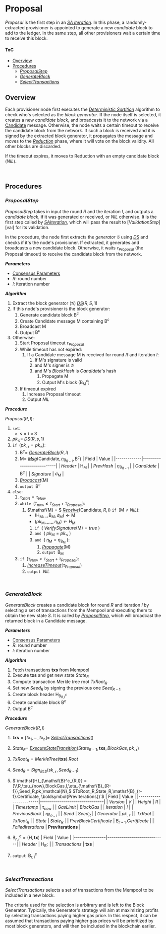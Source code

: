  # Proposal
*Proposal* is the first step in an [*SA iteration*][sai]. In this phase, a randomly-extracted provisioner is appointed to generate a new *candidate* block to add to the ledger. In the same step, all other provisioners wait a certain time to receive this block.

#### ToC
- [Overview](#overview)
- [Procedures](#procedures)
  - [*ProposalStep*](#proposalstep)
  - [*GenerateBlock*](#generateblock)
  - [*SelectTransactions*](#selecttransactions)


## Overview
Each provisioner node first executes the [*Deterministic Sortition*][ds] algorithm to check who's selected as the *block generator*. If the node itself is selected, it creates a new *candidate block*, and broadcasts it to the network via a [Candidate][cmsg] message.
Otherwise, the node waits a certain timeout to receive the candidate block from the network. If such a block is received and it is signed by the extracted block generator, it propagates the message and moves to the [*Reduction*][red] phase, where it will vote on the block validity. All other blocks are discarded.

If the timeout expires, it moves to Reduction with an empty candidate block ($NIL$).

<p><br></p>

## Procedures

### *ProposalStep*
*ProposalStep* takes in input the round $R$ and the iteration $I$, and outputs a *candidate block*, if it was generated or received, or $NIL$ otherwise.
It is the first step called by [*SAIteration*][sai], which will pass the result to [*ValidationStep*][val] for its validation.

In the procedure, the node first extracts the *generator* $\mathcal{G}$ using [*DS*][dsa] and checks if it's the node's provisioner.
If extracted, it generates and broadcasts a new candidate block. Otherwise, it waits $\tau_{Proposal}$ (the Proposal timeout) to receive the candidate block from the network.

***Parameters*** 
- [Consensus Parameters][cp]
- $R$: round number
- $I$: iteration number

***Algorithm***
1. Extract the block generator ($\mathcal{G}$) [*DS*][dsa]$(R,S,1)$
2. If this node's provisioner is the block generator:
   1. Generate candidate block $\mathsf{B}^c$
   2. Create $\mathsf{Candidate}$ message $\mathsf{M}$ containing $\mathsf{B}^c$
   3. Broadcast $\mathsf{M}$
   4. Output $\mathsf{B}^c$
3. Otherwise:
   1. Start Proposal timeout $\tau_{Proposal}$
   2. While timeout has not expired:
      1. If a $\mathsf{Candidate}$ message $\mathsf{M}$ is received for round $R$ and iteration $I$:
         1. If $\mathsf{M}$'s signature is valid
         2. and $\mathsf{M}$'s signer is $\mathcal{G}$
         3. and $\mathsf{M}$'s $BlockHash$ is $Candidate$'s hash
            1. Propagate $\mathsf{M}$
            2. Output $\mathsf{M}$'s block ($\mathsf{B}^c_\mathsf{M}$)
   3. If timeout expired
      1. Increase Proposal timeout
      2. Output $NIL$

***Procedure***

$Proposal(R, I)$:
1. $\texttt{set}$:
   - $s = I \times 3$
2. $pk_{\mathcal{G}} =$ [*DS*][dsa]$(R,s,1)$
3. $\texttt{if } (pk_\mathcal{N} = pk_{\mathcal{G}}):$
   1. $\mathsf{B}^c =$ [*GenerateBlock*][gb]$(R,I)$
   2. $\mathsf{M} =$ [*Msg*][msg]$(\mathsf{Candidate}, \eta_{\mathsf{B}_{R-1}}, \mathsf{B}^c)$
      | Field       | Value                     | 
      |-------------|---------------------------|
      | $Header$    | $\mathsf{H}_\mathsf{M}$   |
      | $PrevHash$  | $\eta_{\mathsf{B}_{R-1}}$ |
      | $Candidate$ | $\mathsf{B}^c$            |
      | $Signature$ | $\sigma_\mathsf{M}$       |
   3. [*Broadcast*][mx]$(\mathsf{M})$
   4. $\texttt{output } \mathsf{B}^c$
4. $\texttt{else}:$
   1. $\tau_{Start} = \tau_{Now}$
   2. $\texttt{while } (\tau_{now} \le \tau_{Start}+\tau_{Proposal}):$
      1. $\mathsf{M} = $ [*Receive*][mx]$(\mathsf{Candidate},R,I)$
         $\texttt{if } (\mathsf{M} \ne NIL):$
         - $`(\mathsf{H}_\mathsf{M},\_,\mathsf{B}_\mathsf{M},\sigma_\mathsf{M}) \leftarrow \mathsf{M}`$
         - $`(pk_\mathsf{M},\_,\_,\eta_\mathsf{M}) \leftarrow \mathsf{H}_\mathsf{M}`$
         1. $`\texttt{if }(\text{ } VerifySignature(\mathsf{M}) = true \text{ })`$
         2. $`\texttt{and }(\text{ } pk_\mathsf{M} = pk_{\mathcal{G}} \text{ })`$
         3. $`\texttt{and } (\text{ }\eta_\mathsf{M} = \eta_{\mathsf{B}_\mathsf{M}} \text{ }):`$
            1. [*Propagate*][mx]$(\mathsf{M})$
            2. $\texttt{output } \mathsf{B}_\mathsf{M}$
   3. $\texttt{if } (\tau_{Now} > \tau_{Start}+\tau_{Proposal}):$
      1. [*IncreaseTimeout*][it]$(\tau_{Proposal})$
      2. $\texttt{output } NIL$

<p><br></p>

### *GenerateBlock*
*GenerateBlock* creates a candidate block for round $R$ and iteration $I$ by selecting a set of transactions from the Mempool and executing them to obtain the new state $S$.
It is called by [*ProposalStep*][ps], which will broadcast the returned block in a $\mathsf{Candidate}$ message.

***Parameters***
- [Consensus Parameters][cp]
- $R$: round number
- $I$: iteration number

***Algorithm***
1. Fetch transactions $\boldsymbol{txs}$ from Mempool
2. Execute $\boldsymbol{txs}$ and get new state $State_R$
3. Compute transaction Merkle tree root $TxRoot_R$
4. Set new $Seed_R$ by signing the previous one $Seed_{R-1}$
5. Create block header $\mathsf{H}_{\mathsf{B}^c_{R,I}}$
6. Create candidate block $\mathsf{B}^c$
7. Output $\mathsf{B}^c$

***Procedure***

$GenerateBlock(R,I)$
1. $`\boldsymbol{txs} = [tx_1, \dots, tx_n] = `$ [*SelectTransactions*][st]$()$
2. $State_R =$ [*ExecuteStateTransition*][xt]$`(State_{R-1}, \boldsymbol{txs}, BlockGas,pk_\mathcal{N})`$
3. $`TxRoot_R = MerkleTree(\boldsymbol{txs}).Root`$
4. $`Seed_R = Sign_{BLS}(sk_\mathcal{N}, Seed_{R-1})`$
5. $`\mathsf{H}_{\mathsf{B}^c_{R,I}} = (V,R,\tau_{now},BlockGas,I,\eta_{\mathsf{B}_{R-1}},Seed_R,pk_\mathcal{N},$
   $TxRoot_R,State_R,\mathsf{B}_{r-1}.Certificate, \boldsymbol{PrevIterations})`$
    | Field                  | Value                          | 
    |------------------------|--------------------------------|
    | $Version$              | $V$                            |
    | $Height$               | $R$                            |
    | $Timestamp$            | $\tau_{now}$                   |
    | $GasLimit$             | $BlockGas$                     |
    | $Iteration$            | $I$                            |
    | $PreviousBlock$        | $\eta_{\mathsf{B}_{R-1}}$      |
    | $Seed$                 | $Seed_R$                       |
    | $Generator$            | $pk_\mathcal{N}$               |
    | $TxRoot$               | $TxRoot_R$                     |
    | $State$                | $State_R$                      |
    | $PrevBlockCertificate$ | $\mathsf{B}_{r-1}.Certificate$ | 
    | $FailedIterations$     | $\boldsymbol{PrevIterations}$  |
    
6. $`\mathsf{B}^c_{r,i} = (\mathsf{H}, \boldsymbol{tx})`$
    | Field          | Value                       | 
    |----------------|-----------------------------|
    | $Header$       | $\mathsf{H}_{\mathsf{B}^c}$ |
    | $Transactions$ | $\boldsymbol{txs}$           |
7. $\texttt{output } \mathsf{B}^c_{r,i}$

<p><br></p>

### *SelectTransactions*
*SelectTransactions* selects a set of transactions from the Mempool to be included in a new block.

The criteria used for the selection is arbitrary and is left to the Block Generator.
Typically, the Generator's strategy will aim at maximizing profits by selecting transactions paying higher gas price.
In this respect, it can be assumed that transactions paying higher gas prices will be prioritized by most block generators, and will then be included in the blockchain earlier.

<!------------------------- LINKS ------------------------->
<!-- https://github.com/dusk-network/dusk-protocol/tree/main/consensus/proposal/README.md -->
[prop]: #proposal
[ps]: #proposalstep
[gb]: #generateblock
[st]: #selecttransactions

<!-- Consensus -->
[cp]:  https://github.com/dusk-network/dusk-protocol/tree/main/consensus/README.md#consensus-parameters
[it]:  https://github.com/dusk-network/dusk-protocol/tree/main/consensus/README.md#increasetimeout
[sai]: https://github.com/dusk-network/dusk-protocol/tree/main/consensus/README.md#saiteration
<!-- Sortition -->
[ds]:  https://github.com/dusk-network/dusk-protocol/tree/main/consensus/sortition/
[dsa]: https://github.com/dusk-network/dusk-protocol/tree/main/consensus/sortition/README.md#deterministic-sortition-ds
<!-- Reduction -->
[red]: https://github.com/dusk-network/dusk-protocol/tree/main/consensus/reduction/README.md

<!-- TODO: Add ExecuteTransactions -->
[xt]: https://github.com/dusk-network/dusk-protocol/tree/main/

<!-- Messages -->
[msg]: https://github.com/dusk-network/dusk-protocol/tree/main/consensus/messages/README.md#message-creation
[mx]:  https://github.com/dusk-network/dusk-protocol/tree/main/consensus/messages/README.md#message-exchange
[cmsg]: https://github.com/dusk-network/dusk-protocol/tree/main/consensus/messages/README.md#candidate-message